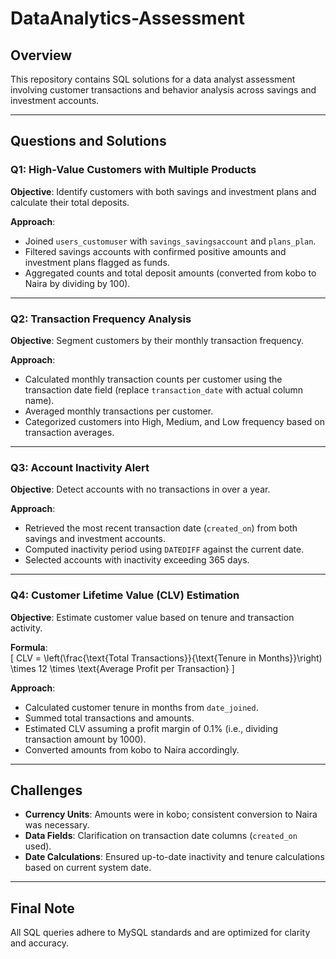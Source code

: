 # DataAnalytics-Assessment

## Overview
This repository contains SQL solutions for a data analyst assessment involving customer transactions and behavior analysis across savings and investment accounts.

---

## Questions and Solutions

### Q1: High-Value Customers with Multiple Products
**Objective**: Identify customers with both savings and investment plans and calculate their total deposits.

**Approach**:
- Joined `users_customuser` with `savings_savingsaccount` and `plans_plan`.
- Filtered savings accounts with confirmed positive amounts and investment plans flagged as funds.
- Aggregated counts and total deposit amounts (converted from kobo to Naira by dividing by 100).

---

### Q2: Transaction Frequency Analysis
**Objective**: Segment customers by their monthly transaction frequency.

**Approach**:
- Calculated monthly transaction counts per customer using the transaction date field (replace `transaction_date` with actual column name).
- Averaged monthly transactions per customer.
- Categorized customers into High, Medium, and Low frequency based on transaction averages.

---

### Q3: Account Inactivity Alert
**Objective**: Detect accounts with no transactions in over a year.

**Approach**:
- Retrieved the most recent transaction date (`created_on`) from both savings and investment accounts.
- Computed inactivity period using `DATEDIFF` against the current date.
- Selected accounts with inactivity exceeding 365 days.

---

### Q4: Customer Lifetime Value (CLV) Estimation
**Objective**: Estimate customer value based on tenure and transaction activity.

**Formula**:  
\[
CLV = \left(\frac{\text{Total Transactions}}{\text{Tenure in Months}}\right) \times 12 \times \text{Average Profit per Transaction}
\]

**Approach**:
- Calculated customer tenure in months from `date_joined`.
- Summed total transactions and amounts.
- Estimated CLV assuming a profit margin of 0.1% (i.e., dividing transaction amount by 1000).
- Converted amounts from kobo to Naira accordingly.

---

## Challenges

- **Currency Units**: Amounts were in kobo; consistent conversion to Naira was necessary.
- **Data Fields**: Clarification on transaction date columns (`created_on` used).
- **Date Calculations**: Ensured up-to-date inactivity and tenure calculations based on current system date.

---

## Final Note

All SQL queries adhere to MySQL standards and are optimized for clarity and accuracy.
